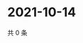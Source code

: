 # 2021-10-14

共 0 条

<!-- BEGIN WEIBO -->
<!-- 最后更新时间 Thu Oct 14 2021 15:14:05 GMT+0800 (China Standard Time) -->

<!-- END WEIBO -->
